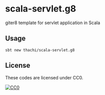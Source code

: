 # scala-servlet.g8
giter8 template for servlet application in Scala


## Usage

```
sbt new thachi/scala-servlet.g8
```


## License

These codes are licensed under CC0.

[![CC0](http://i.creativecommons.org/p/zero/1.0/88x31.png "CC0")](http://creativecommons.org/publicdomain/zero/1.0/deed.ja)
